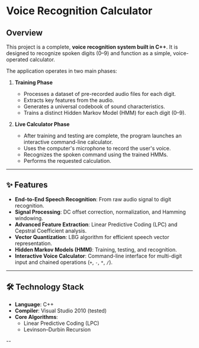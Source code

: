 # Voice Recognition Calculator

## Overview
This project is a complete, **voice recognition system built in C++**. It is designed to recognize spoken digits (0–9) and function as a simple, voice-operated calculator.

The application operates in two main phases:
1. **Training Phase**  
   - Processes a dataset of pre-recorded audio files for each digit.  
   - Extracts key features from the audio.  
   - Generates a universal codebook of sound characteristics.  
   - Trains a distinct Hidden Markov Model (HMM) for each digit (0–9).  

2. **Live Calculator Phase**  
   - After training and testing are complete, the program launches an interactive command-line calculator.  
   - Uses the computer's microphone to record the user's voice.  
   - Recognizes the spoken command using the trained HMMs.  
   - Performs the requested calculation.  

---

## ✨ Features
- **End-to-End Speech Recognition**: From raw audio signal to digit recognition.  
- **Signal Processing**: DC offset correction, normalization, and Hamming windowing.  
- **Advanced Feature Extraction**: Linear Predictive Coding (LPC) and Cepstral Coefficient analysis.  
- **Vector Quantization**: LBG algorithm for efficient speech vector representation.  
- **Hidden Markov Models (HMM)**: Training, testing, and recognition.  
- **Interactive Voice Calculator**: Command-line interface for multi-digit input and chained operations (`+`, `-`, `*`, `/`).  

---

## 🛠 Technology Stack
- **Language**: C++  
- **Compiler**: Visual Studio 2010 (tested)  
- **Core Algorithms**:  
  - Linear Predictive Coding (LPC)  
  - Levinson–Durbin Recursion  
    

--
